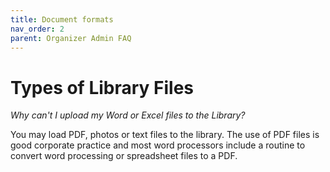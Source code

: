```yaml
---
title: Document formats
nav_order: 2
parent: Organizer Admin FAQ
---
```


# Types of Library Files

*Why can't I upload my Word or Excel files to the Library?*

You may load PDF, photos or text files to the library.  The use of PDF files is good corporate practice and most word processors include a routine to convert word processing or spreadsheet files to a PDF. 